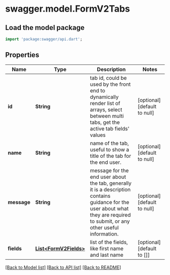 # swagger.model.FormV2Tabs

## Load the model package
```dart
import 'package:swagger/api.dart';
```

## Properties
Name | Type | Description | Notes
------------ | ------------- | ------------- | -------------
**id** | **String** | tab id, could be used by the front end to dynamically render list of arrays, select between multi tabs, get the active tab fields&#39; values | [optional] [default to null]
**name** | **String** | name of the tab, useful to show a title of the tab for the end user. | [optional] [default to null]
**message** | **String** | message for the end user about the tab, generally it is a description contains guidance for the user about what they are required to submit, or any other useful information. | [optional] [default to null]
**fields** | [**List&lt;FormV2Fields&gt;**](FormV2Fields.md) | list of the fields, like first name and last name | [optional] [default to []]

[[Back to Model list]](../README.md#documentation-for-models) [[Back to API list]](../README.md#documentation-for-api-endpoints) [[Back to README]](../README.md)


